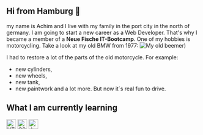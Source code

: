 ## Hi from Hamburg 👋 
my name is Achim and I live with my family in the port city in the north of germany. I am going to start a new career as a Web Developer. That's why I became a member of a **Neue Fische IT-Bootcamp**. One of my hobbies is motorcycling. Take a look at my old BMW from 1977: ![My old beemer](https://maschinistenundsoehne.de/wp-content/uploads/2021/02/BMW_1.jpg))

I had to restore a lot of the parts of the old motorcycle. For example:
- new cylinders,
- new wheels,
- new tank,
- new paintwork
  and a lot more.
  But now it´s real fun to drive.

## What I am currently learning 

<img src="https://img.shields.io/badge/HTML5-282C34?logo=html5&logoColor=E34F26" alt="HTML5 logo" title="HTML5" height="25" /> <img src="https://img.shields.io/badge/CSS3-282C34?logo=css3&logoColor=1572B6" alt="CSS3 logo" title="CSS3" height="25" /> <img src="https://img.shields.io/badge/JavaScript-282C34?logo=javascript&logoColor=F7DF1E" alt="JavaScript logo" title="JavaScript" height="25" />

 

